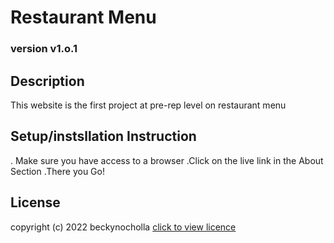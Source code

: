 # Restaurant Menu

### version v1.o.1
## Description
This website is the first project at pre-rep level on restaurant menu

## Setup/instsllation Instruction
. Make sure you have access to a browser
.Click on the live link in the About Section
.There you Go!

## License
copyright (c) 2022 beckynocholla [click to view licence](LICENSE)